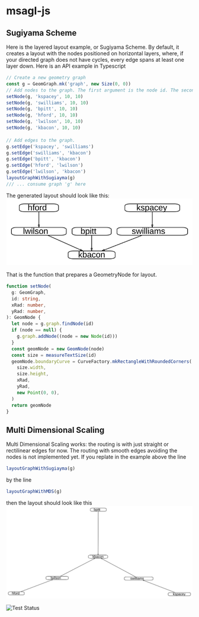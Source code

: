 # msagl-js

## Sugiyama Scheme

Here is the layered layout example, or Sugiyama Scheme. By default, it creates a layout with
the nodes positioned on horizontal layers, where, if your directed graph does not have cycles, every
edge spans at least one layer down. Here is an API example in Typescript

```typescript
// Create a new geometry graph
const g = GeomGraph.mk('graph', new Size(0, 0))
// Add nodes to the graph. The first argument is the node id. The second is the size string
setNode(g, 'kspacey', 10, 10)
setNode(g, 'swilliams', 10, 10)
setNode(g, 'bpitt', 10, 10)
setNode(g, 'hford', 10, 10)
setNode(g, 'lwilson', 10, 10)
setNode(g, 'kbacon', 10, 10)

// Add edges to the graph.
g.setEdge('kspacey', 'swilliams')
g.setEdge('swilliams', 'kbacon')
g.setEdge('bpitt', 'kbacon')
g.setEdge('hford', 'lwilson')
g.setEdge('lwilson', 'kbacon')
layoutGraphWithSugiayma(g)
/// ... consume graph 'g' here
```

The generated layout should look like this:
![Alt text](./docs/images/showAPI.svg)

That is the function that prepares a GeometryNode for layout.

```typescript
function setNode(
  g: GeomGraph,
  id: string,
  xRad: number,
  yRad: number,
): GeomNode {
  let node = g.graph.findNode(id)
  if (node == null) {
    g.graph.addNode((node = new Node(id)))
  }
  const geomNode = new GeomNode(node)
  const size = measureTextSize(id)
  geomNode.boundaryCurve = CurveFactory.mkRectangleWithRoundedCorners(
    size.width,
    size.height,
    xRad,
    yRad,
    new Point(0, 0),
  )
  return geomNode
}
```

## Multi Dimensional Scaling

Multi Dimensional Scaling works: the routing is with just straight or rectilinear edges for now. The routing with smooth edges avoiding the nodes is not implemented yet. If you replate in the example above the line

```typescript
layoutGraphWithSugiayma(g)
```

by the line

```typescript
layoutGraphWithMDS(g)
```

then the layout should look like this
![Alt text](./docs/images/mdsShowAPI.svg)

![Test Status](https://github.com/msaglJS/msagl-js/workflows/Test%20Status/badge.svg?branch=master)
